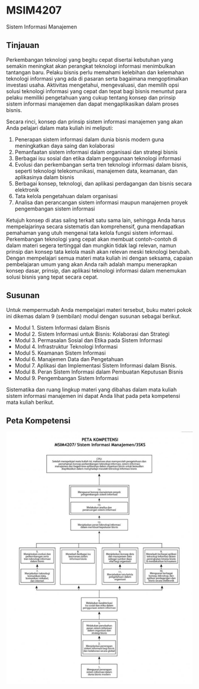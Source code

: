 # MSIM4207

Sistem Informasi Manajemen

## Tinjauan

Perkembangan teknologi yang begitu cepat disertai kebutuhan yang semakin meningkat akan perangkat teknologi informasi menimbulkan tantangan baru. Pelaku bisnis perlu memahami kelebihan dan kelemahan teknologi informasi yang ada di pasaran serta bagaimana mengoptimalkan investasi usaha. Aktivitas mengetahui, mengevaluasi, dan memilih opsi solusi teknologi informasi yang cepat dan tepat bagi bisnis menuntut para pelaku memiliki pengetahuan yang cukup tentang konsep dan prinsip sistem informasi manajemen dan dapat mengaplikasikan dalam proses bisnis.

Secara rinci, konsep dan prinsip sistem informasi manajemen yang akan Anda pelajari dalam mata kuliah ini meliputi:

1. Penerapan sistem informasi dalam dunia bisnis modern guna meningkatkan daya saing dan kolaborasi
2. Pemanfaatan sistem informasi dalam organisasi dan strategi bisnis
3. Berbagai isu sosial dan etika dalam penggunaan teknologi informasi
4. Evolusi dan perkembangan serta tren teknologi informasi dalam bisnis, seperti teknologi telekomunikasi, manajemen data, keamanan, dan aplikasinya dalam bisnis
5. Berbagai konsep, teknologi, dan aplikasi perdagangan dan bisnis secara elektronik
6. Tata kelola pengetahuan dalam organisasi
7. Analisa dan perancangan sistem informasi maupun manajemen proyek pengembangan sistem informasi

Ketujuh konsep di atas saling terkait satu sama lain, sehingga Anda harus mempelajarinya secara sistematis dan komprehensif, guna mendapatkan pemahaman yang utuh mengenai tata kelola fungsi sistem informasi. Perkembangan teknologi yang cepat akan membuat contoh-contoh di dalam materi segera tertinggal dan mungkin tidak lagi relevan, namun prinsip dan konsep tata kelola masih akan relevan meski teknologi berubah. Dengan mempelajari semua materi mata kuliah ini dengan seksama, capaian pembelajaran umum yang akan Anda raih adalah mampu menerapkan konsep dasar, prinsip, dan aplikasi teknologi informasi dalam menemukan solusi bisnis yang tepat secara cepat.  

## Susunan

Untuk mempermudah Anda mempelajari materi tersebut, buku materi pokok ini dikemas dalam 9 (sembilan) modul dengan susunan sebagai berikut.

- Modul 1.  Sistem Informasi dalam Bisnis
- Modul 2.  Sistem Informasi untuk Bisnis: Kolaborasi dan Strategi
- Modul 3.  Permasalan Sosial dan Etika pada Sistem Informasi
- Modul 4.  Infrastruktur Teknologi Informasi
- Modul 5.  Keamanan Sistem Informasi
- Modul 6.  Manajemen Data dan Pengetahuan
- Modul 7.  Aplikasi dan Implementasi Sistem Informasi dalam Bisnis.
- Modul 8.  Peran Sistem Informasi dalam Pembuatan Keputusan Bisnis
- Modul 9.  Pengembangan Sistem Informasi

Sistematika dan ruang lingkup materi yang dibahas dalam mata kuliah sistem informasi manajemen ini dapat Anda lihat pada peta kompetensi mata kuliah berikut.

## Peta Kompetensi

![peta-kompetensi](media/peta-kompetensi.png)
